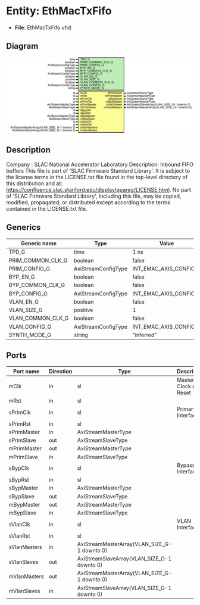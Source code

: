 # Entity: EthMacTxFifo

- **File**: EthMacTxFifo.vhd
## Diagram

![Diagram](EthMacTxFifo.svg "Diagram")
## Description

Company    : SLAC National Accelerator Laboratory
Description: Inbound FIFO buffers
This file is part of 'SLAC Firmware Standard Library'.
It is subject to the license terms in the LICENSE.txt file found in the
top-level directory of this distribution and at:
   https://confluence.slac.stanford.edu/display/ppareg/LICENSE.html.
No part of 'SLAC Firmware Standard Library', including this file,
may be copied, modified, propagated, or distributed except according to
the terms contained in the LICENSE.txt file.
## Generics

| Generic name      | Type                | Value                  | Description |
| ----------------- | ------------------- | ---------------------- | ----------- |
| TPD_G             | time                | 1 ns                   |             |
| PRIM_COMMON_CLK_G | boolean             | false                  |             |
| PRIM_CONFIG_G     | AxiStreamConfigType | INT_EMAC_AXIS_CONFIG_C |             |
| BYP_EN_G          | boolean             | false                  |             |
| BYP_COMMON_CLK_G  | boolean             | false                  |             |
| BYP_CONFIG_G      | AxiStreamConfigType | INT_EMAC_AXIS_CONFIG_C |             |
| VLAN_EN_G         | boolean             | false                  |             |
| VLAN_SIZE_G       | positive            | 1                      |             |
| VLAN_COMMON_CLK_G | boolean             | false                  |             |
| VLAN_CONFIG_G     | AxiStreamConfigType | INT_EMAC_AXIS_CONFIG_C |             |
| SYNTH_MODE_G      | string              | "inferred"             |             |
## Ports

| Port name    | Direction | Type                                         | Description            |
| ------------ | --------- | -------------------------------------------- | ---------------------- |
| mClk         | in        | sl                                           | Master Clock and Reset |
| mRst         | in        | sl                                           |                        |
| sPrimClk     | in        | sl                                           | Primary Interface      |
| sPrimRst     | in        | sl                                           |                        |
| sPrimMaster  | in        | AxiStreamMasterType                          |                        |
| sPrimSlave   | out       | AxiStreamSlaveType                           |                        |
| mPrimMaster  | out       | AxiStreamMasterType                          |                        |
| mPrimSlave   | in        | AxiStreamSlaveType                           |                        |
| sBypClk      | in        | sl                                           | Bypass interface       |
| sBypRst      | in        | sl                                           |                        |
| sBypMaster   | in        | AxiStreamMasterType                          |                        |
| sBypSlave    | out       | AxiStreamSlaveType                           |                        |
| mBypMaster   | out       | AxiStreamMasterType                          |                        |
| mBypSlave    | in        | AxiStreamSlaveType                           |                        |
| sVlanClk     | in        | sl                                           | VLAN Interfaces        |
| sVlanRst     | in        | sl                                           |                        |
| sVlanMasters | in        | AxiStreamMasterArray(VLAN_SIZE_G-1 downto 0) |                        |
| sVlanSlaves  | out       | AxiStreamSlaveArray(VLAN_SIZE_G-1 downto 0)  |                        |
| mVlanMasters | out       | AxiStreamMasterArray(VLAN_SIZE_G-1 downto 0) |                        |
| mVlanSlaves  | in        | AxiStreamSlaveArray(VLAN_SIZE_G-1 downto 0)  |                        |
